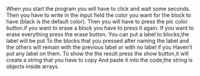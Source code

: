 When you start the program you will have to click and wait some seconds. Then you have to write in the input
 field the color you want for the block to have (black is the default color).
Then you will have to press the pic color button.if you want to erase a block you have to press it again.
If you want to erase everything press the erase button. You can put a label to blocks,the label will be put
To the blocks that you pressed after naming the label and the others will remain with the previous label or with no label if you
Haven't put any label on them. To show the the result press the show button,it will create a string that you have to copy
And paste it into the code,the string is objects inside arrays.
